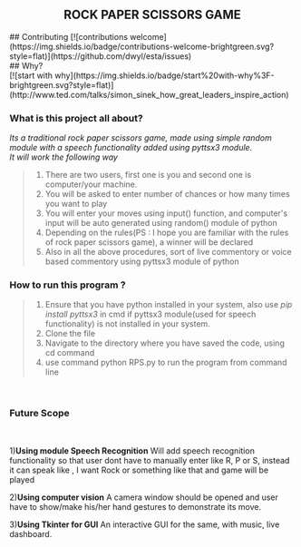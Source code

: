 <h2 align = "center"> ROCK PAPER SCISSORS GAME</h2>
## Contributing [![contributions welcome](https://img.shields.io/badge/contributions-welcome-brightgreen.svg?style=flat)](https://github.com/dwyl/esta/issues)

<br>
## Why? <br>
[![start with why](https://img.shields.io/badge/start%20with-why%3F-brightgreen.svg?style=flat)](http://www.ted.com/talks/simon_sinek_how_great_leaders_inspire_action)


### What is this project all about?  <br>
*Its a traditional rock paper scissors game, made using simple random module with a speech functionality added using pyttsx3 module.* <br>
*It will work the following way*
> 1) There are two users, first one is you and second one is computer/your machine.<br>
> 2) You will be asked to enter number of chances or how many times you want to play<br>
> 3) You will enter your moves using input() function, and computer's input will be auto generated using random() module of python<br>
> 4) Depending on the rules(PS : I hope you are familiar with the rules of rock paper scissors game), a winner will be declared<br>
> 5) Also in all the above procedures, sort of live commentory or voice based commentory using pyttsx3 module of python<br>


### How to run this program ?

> 1) Ensure that you have python installed in your system, also use *pip install pyttsx3* in cmd if pyttsx3 module(used for speech functionality) is not installed in your system.<br>
> 2) Clone the file  <br>
> 3) Navigate to the directory where you have saved the code, using cd command<br>
> 4) use command python RPS.py to run the program from command line
<br>

### Future Scope
<br>

1)**Using module Speech Recognition** Will add speech recognition functionality so that user dont have to manually enter like R, P or S, instead it can speak like , I want Rock or something like that and game will be played<br>

2)**Using computer vision** A camera window should be opened and user have to show/make his/her hand gestures to demonstrate its move.<br>

3)**Using Tkinter for GUI** An interactive GUI for the same, with music, live dashboard.

